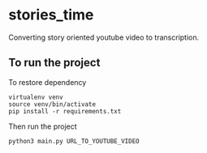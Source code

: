 # stories_time
Converting story oriented youtube video to transcription.

## To run the project
To restore dependency
```lang=bash
virtualenv venv
source venv/bin/activate
pip install -r requirements.txt
```
Then run the project
```lang=bash
python3 main.py URL_TO_YOUTUBE_VIDEO
```
